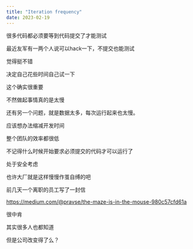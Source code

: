 ```yaml
---
title: "Iteration frequency"
date: 2023-02-19
---
```


很多代码都必须要等到代码提交了才能测试

最近友军有一两个人说可以hack一下，不提交也能测试

觉得挺不错

决定自己花些时间自己试一下

这个确实很重要

不然做起事情真的是太慢

还有另一个问题，就是数据太多，每次运行起来也太慢。

应该想办法缩减开发时间

整个团队的效率都很低

不记得什么时候开始要求必须提交的代码才可以运行了

处于安全考虑

也许大厂就是这样慢慢作茧自缚的吧

前几天一个离职的员工写了一封信

<a href="https://medium.com/@pravse/the-maze-is-in-the-mouse-980c57cfd61a">https://medium.com/@pravse/the-maze-is-in-the-mouse-980c57cfd61a</a>

很中肯

其实很多人也都知道

但是公司改变得了么？
